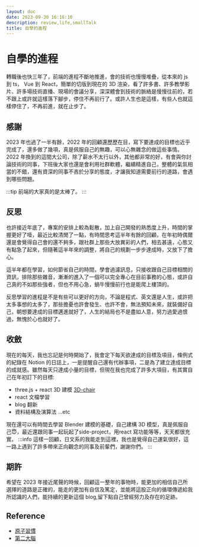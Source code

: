 ```yaml
---
layout: doc
date: 2023-09-30 16:16:10
description: review,life,smallTalk
title: 自學的進程
---
```


<PageInfo/>

# 自學的進程

轉職後也快三年了，前端的進程不斷地推進，會的技術也慢慢堆疊，從本來的 js 到 ts， Vue 到 React，簡單的切版到現在的 3D 渲染，看了許多書、許多教學影片、許多場技術直播、現場的會議分享，深深體會到技術的脈絡是慢慢往前的，若不跟上或許就這樣落下腳步，停住不再前行了。或許人生也是這樣，有些人也就這樣停住了，不再前進，就在止步了。

## 感謝

2023 年也過了一半有餘，2022 年的回顧還歷歷在目，寫下要達成的目標也近乎完成了，還多做了幾項，真是佩服自己的無趣，可以心無雜念的做這些事情。2022 年換到的這間大公司，除了薪水不太行以外，其他都非常的好，有會與你討論技術的同事，下班後大家也還是會利用社群軟體，繼續精進自己，整體的氣氛相當的不錯，還有資深的同事不吝於分享的態度，才讓我知道需要前行的道路，會遇到哪些問題。

:::tip
前端的大家真的是太棒了。
:::

## 反思

也許接近年底了，專案的安排上較為鬆散，加上自己開發的熟悉度上升，時間的掌握更好了噎，最近比較清閒了一點，有時間思考這半年有餘的回顧，在年初時偶爾還是會覺得自己會的還不夠多，跟社群上那些大放異彩的人們，相去甚遠，心態又有點急了起來，但隨著這半年來的調整，將自己的規劃一步步達成時，又放下了擔心。

這半年都在學習，如何節省自己的時間，學會過濾訊息，只接收跟自己目標相關的資訊，排除那些雜音，漸漸的進入了一個可以完全專心在目前事務的心態，或許自己真的不如那些強者，但也不用心急，蝸牛慢慢前行也是能爬上樓頂的。

反思學習的進程是不是有些可以更好的方向，不論是程式、英文還是人生，或許把太多事想的太多了，那些擔憂也許會發生、也許不會，無法預知未來，就裝備好自己，朝想要達成的目標邁進就好了，人生的結局也不是盡如人意，努力過愛過恨過，無愧於心也就好了。

## 收斂

現在的每天，我也忘記是何時開始了，我會定下每天欲達成的目標及項目，條例式的紀錄在 Notion 的日誌上，一是提醒自己還有代辦事項，二是為了建立達成目標的成就感。雖然每天只達成小量的目標，但現在我也完成了許多大項目，有其實自己在年初訂下的目標:

- three.js + react 3D 建模 [3D-chair](https://attack-on-titan-suwareyo-raina.zeabur.app/)
- react 文檔學習
- blog 翻新
- 資料結構及演算法 ...etc

現在還可以有時間去學習 Blender 建模的基礎，自己建構 3D 模型，真是佩服自己😇，最近還跟同事一起玩起了side-project，用react 寫功能等等，天天都很充實。
:::info
這樣一回顧，日文系的我能走到這裡，我也是覺得自己運氣很好，這一路上遇到了許多帶來正向觀念的同事及前輩們，謝謝你們。
:::

## 期許

希望在 2023 年接近尾聲的時候，回顧這一整年的事物時，能更加的相信自己所選擇的道路是正確的，能走的更加有自信及篤定，並能將這股正向的循環傳遞給我所認識的人們，能持續的更新這個 blog,留下點自己曾經努力及存在的足跡。

## Reference

- [原子習慣](https://www.books.com.tw/products/0010822522)
- [第二大腦](https://www.books.com.tw/products/0010948656?sloc=main)

<GitTalk/>
